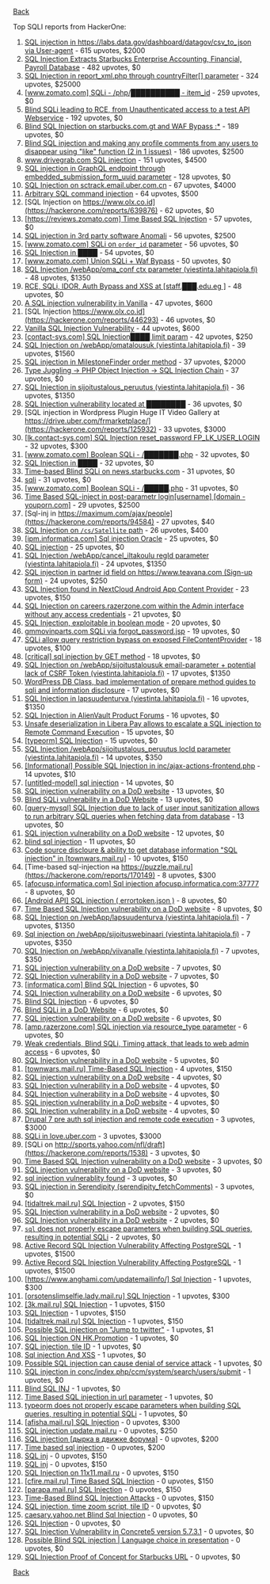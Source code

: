 [Back](../README.md)

Top SQLI reports from HackerOne:

1. [SQL injection in https://labs.data.gov/dashboard/datagov/csv_to_json via User-agent](https://hackerone.com/reports/297478) - 615 upvotes, $2000
2. [SQL Injection Extracts Starbucks Enterprise Accounting, Financial, Payroll Database](https://hackerone.com/reports/531051) - 482 upvotes, $0
3. [SQL Injection in report_xml.php through countryFilter[] parameter](https://hackerone.com/reports/383127) - 324 upvotes, $25000
4. [[www.zomato.com] SQLi - /php/██████████ - item_id](https://hackerone.com/reports/403616) - 259 upvotes, $0
5. [Blind SQLi leading to RCE, from Unauthenticated access to a test API Webservice](https://hackerone.com/reports/592400) - 192 upvotes, $0
6. [Blind SQL Injection on starbucks.com.gt and WAF Bypass :*](https://hackerone.com/reports/549355) - 189 upvotes, $0
7. [Blind SQL injection and making any profile comments from any users to disappear using "like" function (2 in 1 issues)](https://hackerone.com/reports/363815) - 186 upvotes, $2500
8. [www.drivegrab.com SQL injection](https://hackerone.com/reports/273946) - 151 upvotes, $4500
9. [SQL injection in GraphQL endpoint through embedded_submission_form_uuid parameter](https://hackerone.com/reports/435066) - 128 upvotes, $0
10. [SQL Injection on sctrack.email.uber.com.cn](https://hackerone.com/reports/150156) - 67 upvotes, $4000
11. [Arbitrary SQL command injection](https://hackerone.com/reports/508487) - 64 upvotes, $500
12. [SQL Injection on https://www.olx.co.id](https://hackerone.com/reports/639876) - 62 upvotes, $0
13. [[https://reviews.zomato.com] Time Based SQL Injection](https://hackerone.com/reports/300176) - 57 upvotes, $0
14. [SQL injection in 3rd party software Anomali](https://hackerone.com/reports/206872) - 56 upvotes, $2500
15. [[www.zomato.com] SQLi on `order_id` parameter](https://hackerone.com/reports/358669) - 56 upvotes, $0
16. [SQL Injection in ████](https://hackerone.com/reports/419017) - 54 upvotes, $0
17. [[www.zomato.com] Union SQLi + Waf Bypass](https://hackerone.com/reports/258582) - 50 upvotes, $0
18. [SQL Injection /webApp/oma_conf ctx parameter (viestinta.lahitapiola.fi)](https://hackerone.com/reports/181803) - 48 upvotes, $1350
19. [RCE, SQLi, IDOR, Auth Bypass and XSS at [staff.███.edu.eg ]](https://hackerone.com/reports/404874) - 48 upvotes, $0
20. [A SQL injection vulnerability in Vanilla](https://hackerone.com/reports/358570) - 47 upvotes, $600
21. [SQL Injection https://www.olx.co.id](https://hackerone.com/reports/446293) - 46 upvotes, $0
22. [Vanilla SQL Injection Vulnerability](https://hackerone.com/reports/353784) - 44 upvotes, $600
23. [[contact-sys.com] SQL Injection████ limit param](https://hackerone.com/reports/164945) - 42 upvotes, $250
24. [SQL Injection on /webApp/omatalousuk (viestinta.lahitapiola.fi)](https://hackerone.com/reports/179751) - 39 upvotes, $1560
25. [SQL injection in MilestoneFinder order method](https://hackerone.com/reports/298176) - 37 upvotes, $2000
26. [Type Juggling -> PHP Object Injection -> SQL Injection Chain](https://hackerone.com/reports/202774) - 37 upvotes, $0
27. [SQL Injection in sijoitustalous_peruutus (viestinta.lahitapiola.fi)](https://hackerone.com/reports/190434) - 36 upvotes, $1350
28. [SQL Injection vulnerability located at ████████](https://hackerone.com/reports/384397) - 36 upvotes, $0
29. [SQL injection in Wordpress Plugin Huge IT Video Gallery at https://drive.uber.com/frmarketplace/](https://hackerone.com/reports/125932) - 33 upvotes, $3000
30. [[lk.contact-sys.com] SQL Injection reset_password FP_LK_USER_LOGIN](https://hackerone.com/reports/164684) - 32 upvotes, $300
31. [[www.zomato.com] Boolean SQLi - /███████.php](https://hackerone.com/reports/301257) - 32 upvotes, $0
32. [SQL Injection in ████](https://hackerone.com/reports/519631) - 32 upvotes, $0
33. [Time-based Blind SQLi on news.starbucks.com](https://hackerone.com/reports/198292) - 31 upvotes, $0
34. [sqli](https://hackerone.com/reports/207695) - 31 upvotes, $0
35. [[www.zomato.com] Boolean SQLi - /█████.php](https://hackerone.com/reports/297534) - 31 upvotes, $0
36. [Time Based SQL-inject in post-parametr login[username] [domain - youporn.com]](https://hackerone.com/reports/203935) - 29 upvotes, $2500
37. [Sql-inj in https://maximum.com/ajax/people](https://hackerone.com/reports/94584) - 27 upvotes, $40
38. [SQL Injection on `/cs/Satellite` path](https://hackerone.com/reports/164739) - 26 upvotes, $400
39. [[ipm.informatica.com] Sql injection Oracle](https://hackerone.com/reports/178057) - 25 upvotes, $0
40. [SQL injection](https://hackerone.com/reports/311922) - 25 upvotes, $0
41. [SQL Injection /webApp/cancel_iltakoulu regId parameter (viestinta.lahitapiola.fi)](https://hackerone.com/reports/200818) - 24 upvotes, $1350
42. [SQL injection in partner id field on https://www.teavana.com (Sign-up form)](https://hackerone.com/reports/269279) - 24 upvotes, $250
43. [SQL Injection found in NextCloud Android App Content Provider](https://hackerone.com/reports/291764) - 23 upvotes, $150
44. [SQL Injection on careers.razerzone.com within the Admin interface without any access credentials](https://hackerone.com/reports/300138) - 21 upvotes, $0
45. [SQL Injection, exploitable in boolean mode](https://hackerone.com/reports/246412) - 20 upvotes, $0
46. [gmmovinparts.com SQLi via forgot_password.jsp](https://hackerone.com/reports/109395) - 19 upvotes, $0
47. [SQLi allow query restriction bypass on exposed FileContentProvider](https://hackerone.com/reports/518669) - 18 upvotes, $100
48. [[critical] sql injection by GET method](https://hackerone.com/reports/319279) - 18 upvotes, $0
49. [SQL Injection on /webApp/sijoitustalousuk email-parameter + potential lack of CSRF Token (viestinta.lahitapiola.fi)](https://hackerone.com/reports/191601) - 17 upvotes, $1350
50. [WordPress DB Class, bad implementation of prepare method guides to sqli and information disclosure](https://hackerone.com/reports/179920) - 17 upvotes, $0
51. [SQL Injection in lapsuudenturva (viestinta.lahitapiola.fi)](https://hackerone.com/reports/191146) - 16 upvotes, $1350
52. [SQL Injection in AlienVault Product Forums](https://hackerone.com/reports/285478) - 16 upvotes, $0
53. [Unsafe deserialization in Libera Pay allows to escalate a SQL injection to Remote Command Execution](https://hackerone.com/reports/361341) - 15 upvotes, $0
54. [[typeorm] SQL Injection](https://hackerone.com/reports/506654) - 15 upvotes, $0
55. [SQL Injection /webApp/sijoitustalous_peruutus locId parameter (viestinta.lahitapiola.fi)](https://hackerone.com/reports/181826) - 14 upvotes, $350
56. [[Informational] Possible SQL Injection in inc/ajax-actions-frontend.php](https://hackerone.com/reports/310280) - 14 upvotes, $10
57. [[untitled-model] sql injection](https://hackerone.com/reports/507222) - 14 upvotes, $0
58. [SQL injection vulnerability on a DoD website](https://hackerone.com/reports/200623) - 13 upvotes, $0
59. [Blind SQLi vulnerability in a DoD Website](https://hackerone.com/reports/213239) - 13 upvotes, $0
60. [[query-mysql] SQL Injection due to lack of user input sanitization allows to run arbitrary SQL queries when fetching data from database](https://hackerone.com/reports/311244) - 13 upvotes, $0
61. [SQL injection vulnerability on a DoD website](https://hackerone.com/reports/189332) - 12 upvotes, $0
62. [blind sql injection](https://hackerone.com/reports/374027) - 11 upvotes, $0
63. [Code source discloure & ability to get database information "SQL injection" in [townwars.mail.ru]](https://hackerone.com/reports/141329) - 10 upvotes, $150
64. [Time-based sql-injection на https://puzzle.mail.ru](https://hackerone.com/reports/170149) - 8 upvotes, $300
65. [[afocusp.informatica.com] Sql injection afocusp.informatica.com:37777](https://hackerone.com/reports/178632) - 8 upvotes, $0
66. [[Android API] SQL injection ( errortoken.json )](https://hackerone.com/reports/204050) - 8 upvotes, $0
67. [Time Based SQL Injection vulnerability on a DoD website](https://hackerone.com/reports/189851) - 8 upvotes, $0
68. [SQL Injection on /webApp/lapsuudenturva (viestinta.lahitapiola.fi)](https://hackerone.com/reports/200214) - 7 upvotes, $1350
69. [Sql injection on /webApp/sijoituswebinaari (viestinta.lahitapiola.fi)](https://hackerone.com/reports/200212) - 7 upvotes, $350
70. [SQL Injection on /webApp/viivanalle (viestinta.lahitapiola.fi)](https://hackerone.com/reports/200210) - 7 upvotes, $350
71. [SQL injection vulnerability on a DoD website](https://hackerone.com/reports/193936) - 7 upvotes, $0
72. [SQL Injection vulnerability in a DoD website](https://hackerone.com/reports/216699) - 7 upvotes, $0
73. [[informatica.com] Blind SQL Injection](https://hackerone.com/reports/117073) - 6 upvotes, $0
74. [SQL Injection vulnerability on a DoD website](https://hackerone.com/reports/186156) - 6 upvotes, $0
75. [Blind SQL Injection](https://hackerone.com/reports/221757) - 6 upvotes, $0
76. [Blind SQLi in a DoD Website](https://hackerone.com/reports/196300) - 6 upvotes, $0
77. [SQL injection vulnerability on a DoD website](https://hackerone.com/reports/189069) - 6 upvotes, $0
78. [[amp.razerzone.com] SQL injection via resource_type parameter](https://hackerone.com/reports/276288) - 6 upvotes, $0
79. [Weak credentials, Blind SQLi, Timing attack, that leads to web admin access](https://hackerone.com/reports/514584) - 6 upvotes, $0
80. [SQL Injection vulnerability in a DoD website](https://hackerone.com/reports/201512) - 5 upvotes, $0
81. [[townwars.mail.ru] Time-Based SQL Injection](https://hackerone.com/reports/144674) - 4 upvotes, $150
82. [SQL injection vulnerability on a DoD website](https://hackerone.com/reports/193436) - 4 upvotes, $0
83. [SQL Injection vulnerability in a DoD website](https://hackerone.com/reports/192079) - 4 upvotes, $0
84. [SQL Injection vulnerability in a DoD website](https://hackerone.com/reports/192110) - 4 upvotes, $0
85. [SQL injection vulnerability in a DoD website](https://hackerone.com/reports/195051) - 4 upvotes, $0
86. [SQL Injection vulnerability in a DoD website](https://hackerone.com/reports/227587) - 4 upvotes, $0
87. [Drupal 7 pre auth sql injection and remote code execution](https://hackerone.com/reports/31756) - 3 upvotes, $3000
88. [SQLi in love.uber.com](https://hackerone.com/reports/125181) - 3 upvotes, $3000
89. [SQLi on http://sports.yahoo.com/nfl/draft](https://hackerone.com/reports/1538) - 3 upvotes, $0
90. [Time Based SQL Injection vulnerability on a DoD website](https://hackerone.com/reports/188929) - 3 upvotes, $0
91. [SQL injection vulnerability on a DoD website](https://hackerone.com/reports/202619) - 3 upvotes, $0
92. [sql injection vulnerablity found](https://hackerone.com/reports/211988) - 3 upvotes, $0
93. [SQL injection in Serendipity (serendipity_fetchComments)](https://hackerone.com/reports/374748) - 3 upvotes, $0
94. [[tidaltrek.mail.ru] SQL Injection](https://hackerone.com/reports/142479) - 2 upvotes, $150
95. [SQL Injection vulnerability in a DoD website](https://hackerone.com/reports/226211) - 2 upvotes, $0
96. [SQL Injection vulnerability in a DoD website](https://hackerone.com/reports/197754) - 2 upvotes, $0
97. [`sql` does not properly escape parameters when building SQL queries, resulting in potential SQLi](https://hackerone.com/reports/319465) - 2 upvotes, $0
98. [Active Record SQL Injection Vulnerability Affecting PostgreSQL](https://hackerone.com/reports/28449) - 1 upvotes, $1500
99. [Active Record SQL Injection Vulnerability Affecting PostgreSQL](https://hackerone.com/reports/28450) - 1 upvotes, $1500
100. [[https://www.anghami.com/updatemailinfo/] Sql Injection](https://hackerone.com/reports/86468) - 1 upvotes, $300
101. [[orsotenslimselfie.lady.mail.ru] SQL Injection](https://hackerone.com/reports/115291) - 1 upvotes, $300
102. [[3k.mail.ru] SQL Injection](https://hackerone.com/reports/116508) - 1 upvotes, $150
103. [SQL Injection](https://hackerone.com/reports/137956) - 1 upvotes, $150
104. [[tidaltrek.mail.ru] SQL Injection](https://hackerone.com/reports/140899) - 1 upvotes, $150
105. [Possible SQL injection on "Jump to twitter"](https://hackerone.com/reports/81701) - 1 upvotes, $1
106. [SQL Injection ON HK.Promotion](https://hackerone.com/reports/3039) - 1 upvotes, $0
107. [SQL injection, tile ID](https://hackerone.com/reports/17225) - 1 upvotes, $0
108. [Sql injection And XSS](https://hackerone.com/reports/31023) - 1 upvotes, $0
109. [Possible SQL injection can cause denial of service attack](https://hackerone.com/reports/123660) - 1 upvotes, $0
110. [SQL injection in conc/index.php/ccm/system/search/users/submit](https://hackerone.com/reports/38778) - 1 upvotes, $0
111. [Blind SQL INJ](https://hackerone.com/reports/115304) - 1 upvotes, $0
112. [Time Based SQL injection in url parameter](https://hackerone.com/reports/144359) - 1 upvotes, $0
113. [typeorm does not properly escape parameters when building SQL queries, resulting in potential SQLi](https://hackerone.com/reports/319458) - 1 upvotes, $0
114. [[afisha.mail.ru] SQL Injection](https://hackerone.com/reports/112555) - 0 upvotes, $300
115. [SQL injection update.mail.ru](https://hackerone.com/reports/11861) - 0 upvotes, $250
116. [SQL injection [дырка в движке форума]](https://hackerone.com/reports/9919) - 0 upvotes, $200
117. [Time based sql injection](https://hackerone.com/reports/9921) - 0 upvotes, $200
118. [SQL inj](https://hackerone.com/reports/10037) - 0 upvotes, $150
119. [SQL inj](https://hackerone.com/reports/10468) - 0 upvotes, $150
120. [SQL Injection on 11x11.mail.ru](https://hackerone.com/reports/15762) - 0 upvotes, $150
121. [[cfire.mail.ru] Time Based SQL Injection](https://hackerone.com/reports/107780) - 0 upvotes, $150
122. [[parapa.mail.ru] SQL Injection](https://hackerone.com/reports/109212) - 0 upvotes, $150
123. [Time-Based Blind SQL Injection Attacks](https://hackerone.com/reports/78443) - 0 upvotes, $150
124. [SQL injection, time zoom script, tile ID](https://hackerone.com/reports/17227) - 0 upvotes, $0
125. [caesary.yahoo.net Blind Sql Injection](https://hackerone.com/reports/21899) - 0 upvotes, $0
126. [SQL Injection](https://hackerone.com/reports/23014) - 0 upvotes, $0
127. [SQL Injection Vulnerability in Concrete5 version 5.7.3.1](https://hackerone.com/reports/59664) - 0 upvotes, $0
128. [Possible Blind SQL injection | Language choice in presentation](https://hackerone.com/reports/131047) - 0 upvotes, $0
129. [SQL Injection Proof of Concept for Starbucks URL](https://hackerone.com/reports/360539) - 0 upvotes, $0


[Back](../README.md)